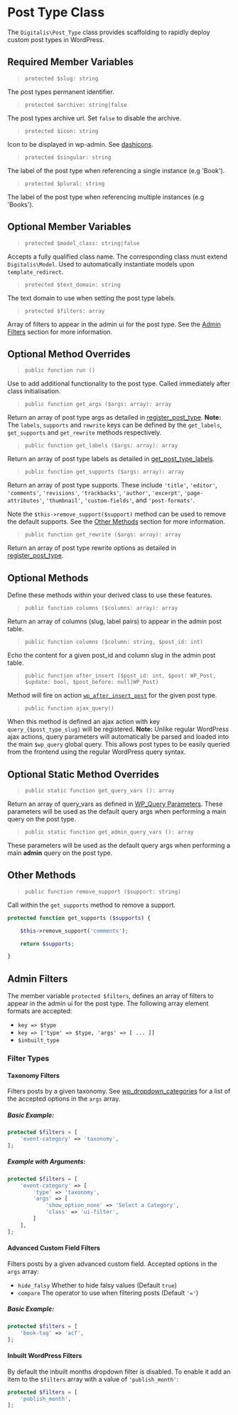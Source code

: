 # Post Type Class

The `Digitalis\Post_Type` class provides scaffolding to rapidly deploy custom post types in WordPress.

## Required Member Variables

> `protected $slug: string`

The post types permanent identifier.

> `protected $archive: string|false`

The post types archive url. Set `false` to disable the archive.

> `protected $icon: string`

Icon to be displayed in wp-admin. See [dashicons](https://developer.wordpress.org/resource/dashicons/#chart-area).

> `protected $singular: string`

The label of the post type when referencing a single instance (e.g 'Book').

> `protected $plural: string`

The label of the post type when referencing multiple instances (e.g 'Books').

## Optional Member Variables

> `protected $model_class: string|false`

Accepts a fully qualified class name. The corresponding class must extend `Digitalis\Model`. Used to automatically instantiate models upon `template_redirect`.

> `protected $text_domain: string`

The text domain to use when setting the post type labels.

> `protected $filters: array`

Array of filters to appear in the admin ui for the post type. See the [Admin Filters](#admin-filters) section for more information.

## Optional Method Overrides

> `public function run ()`

Use to add additional functionality to the post type. Called immediately after class initialisation.

> `public function get_args ($args: array): array`

Return an array of post type args as detailed in [register_post_type](https://developer.wordpress.org/reference/functions/register_post_type/). __Note:__ The `labels`, `supports` and `rewrite` keys can be defined by the `get_labels`, `get_supports` and `get_rewrite` methods respectively.

> `public function get_labels ($args: array): array`

Return an array of post type labels as detailed in [get_post_type_labels](https://developer.wordpress.org/reference/functions/get_post_type_labels/).

> `public function get_supports ($args: array): array`

Return an array of post type supports. These include `'title'`, `'editor'`, `'comments'`, `'revisions'`, `'trackbacks'`, `'author'`, `'excerpt'`, `'page-attributes'`, `'thumbnail'`, `'custom-fields'`, and `'post-formats'`.

Note the `$this->remove_support($support)` method can be used to remove the default supports. See the [Other Methods](#other-methods) section for more information.

> `public function get_rewrite ($args: array): array`

Return an array of post type rewrite options as detailed in [register_post_type](https://developer.wordpress.org/reference/functions/register_post_type/).

## Optional Methods

Define these methods within your derived class to use these features.

> `public function columns ($columns: array): array`

Return an array of columns (slug, label pairs) to appear in the admin post table.

> `public function columns ($column: string, $post_id: int)`

Echo the content for a given post_id and column slug in the admin post table.

> `public function after_insert ($post_id: int, $post: WP_Post, $update: bool, $post_before: null|WP_Post)`

Method will fire on action [`wp_after_insert_post`](https://developer.wordpress.org/reference/hooks/wp_after_insert_post/) for the given post type.

> `public function ajax_query()`

When this method is defined an ajax action with key `query_{$post_type_slug}` will be registered. __Note:__ Unlike regular WordPress ajax actions, query parameters will automatically be parsed and loaded into the main `$wp_query` global query. This allows post types to be easily queried from the frontend using the regular WordPress query syntax.

## Optional Static Method Overrides

> `public static function get_query_vars (): array`

Return an array of query_vars as defined in [WP_Query Parameters](https://developer.wordpress.org/reference/classes/wp_query/#parameters). These parameters will be used as the default query args when performing a main query on the post type.

> `public static function get_admin_query_vars (): array`

These parameters will be used as the default query args when performing a main __admin__ query on the post type.

## Other Methods

> `public function remove_support ($support: string)`

Call within the `get_supports` method to remove a support.

```php
protected function get_supports ($supports) {

    $this->remove_support('comments');

    return $supports;

}
```

## Admin Filters

The member variable `protected $filters`, defines an array of filters to appear in the admin ui for the post type. The following array element formats are accepted:

- `key => $type`
- `key => ['type' => $type, 'args' => [ ... ]]`
- `$inbuilt_type`

### Filter Types

#### Taxonomy Filters

Filters posts by a given taxonomy. See [wp_dropdown_categories](https://developer.wordpress.org/reference/functions/wp_dropdown_categories/) for a list of the accepted options in the `args` array.

##### Basic Example:

```php
protected $filters = [
    'event-category' => 'taxonomy',
];
```

##### Example with Arguments:

```php
protected $filters = [
    'event-category' => [
        'type' => 'taxonomy',
        'args' => [
            'show_option_none' => 'Select a Category',
            'class' => 'ui-filter',
        ]
    ],
];
```

#### Advanced Custom Field Filters

Filters posts by a given advanced custom field. Accepted options in the `args` array:

- `hide_falsy` Whether to hide falsy values (Default `true`)
- `compare` The operator to use when filtering posts (Default `'='`)

##### Basic Example:

```php
protected $filters = [
    'book-tag' => 'acf',
];
```

#### Inbuilt WordPress Filters

By default the inbuilt months dropdown filter is disabled. To enable it add an item to the `$filters` array with a value of `'publish_month'`:

```php
protected $filters = [
    'publish_month',
];
```
